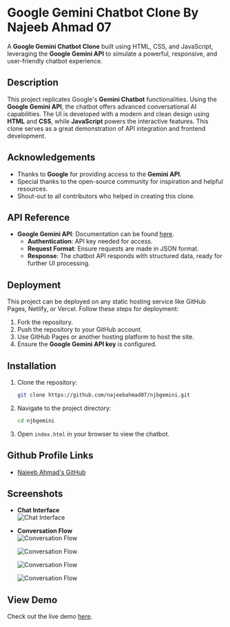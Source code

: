 # Google Gemini Chatbot Clone By Najeeb Ahmad 07

A **Google Gemini Chatbot Clone** built using HTML, CSS, and JavaScript, leveraging the **Google Gemini API** to simulate a powerful, responsive, and user-friendly chatbot experience.

## Description
This project replicates Google's **Gemini Chatbot** functionalities. Using the **Google Gemini API**, the chatbot offers advanced conversational AI capabilities. The UI is developed with a modern and clean design using **HTML** and **CSS**, while **JavaScript** powers the interactive features. This clone serves as a great demonstration of API integration and frontend development.

## Acknowledgements
- Thanks to **Google** for providing access to the **Gemini API**.
- Special thanks to the open-source community for inspiration and helpful resources.
- Shout-out to all contributors who helped in creating this clone.

## API Reference
- **Google Gemini API**: Documentation can be found [here](https://ai.google.dev/gemini-api).
  - **Authentication**: API key needed for access.
  - **Request Format**: Ensure requests are made in JSON format.
  - **Response**: The chatbot API responds with structured data, ready for further UI processing.

## Deployment
This project can be deployed on any static hosting service like GitHub Pages, Netlify, or Vercel. Follow these steps for deployment:
1. Fork the repository.
2. Push the repository to your GitHub account.
3. Use GitHub Pages or another hosting platform to host the site.
4. Ensure the **Google Gemini API key** is configured.

## Installation
1. Clone the repository:
    ```bash
    git clone https://github.com/najeebahmad07/njbgemini.git
    ```
2. Navigate to the project directory:
    ```bash
    cd njbgemini
    ```
3. Open `index.html` in your browser to view the chatbot.

## Github Profile Links
- [Najeeb Ahmad's GitHub](https://github.com/najeebahmad07)

## Screenshots
- **Chat Interface**  
  ![Chat Interface](https://blogger.googleusercontent.com/img/b/R29vZ2xl/AVvXsEgnBtrGJ4mR7w0_eYL2QnxR6K4Vqq7bxHtwX5gD83Lwo1RjRZ_DmBhXs7btZd5ww4vF4jAonRp8Bh6Y7iXul3_XQqdSVRTsPXYNgsa4EtvwMKLs-cV3x5KITcQsdhayDLYIRCaOL1vZ_bfEgHXiRmhEJLl2lR-rKT_lGQNw2ChRdW2gRVVU0pOZXax5pYlr/s1280/IMG-20240908-WA0009.jpg)

- **Conversation Flow**  
  ![Conversation Flow](https://blogger.googleusercontent.com/img/b/R29vZ2xl/AVvXsEjruR7i0qk615rFNzHTS9oO0IqPThgYk3NkeQSJpXUQSqn_gbkYAVXt4IOcx2UAYSHORPJm4sekgI3F09kCn-2YGWFECBWkgvqoECWmT9pldk_hFiR6rfc2B_akdD9OflchQvryiIzbsoUW5TPAy-SGlT4A_jjo2JMhkHFiDyY3NYVEuRp-O_8dUvVt-qWU/s1503/IMG-20240908-WA0005.jpg)

   ![Conversation Flow](https://blogger.googleusercontent.com/img/b/R29vZ2xl/AVvXsEjTbx24Kl0wu3YbnYsUhycJkNIuMi81k8Quc0IEyPecxvs88LVx7FOUTu_MF75zfT7-7hXdAeOnzBPDtrhLXlGIb9M5j20Ww38toEr_O-8km14l68dD9tPe9umNs9xTfnw1ejJ4zNhnVYuHrS_Njmt6dPkolm80Jsiz1Cs7v8m5a9MfeEUuYSGuMlx3etkr/s1506/IMG-20240908-WA0007.jpg)

   ![Conversation Flow](https://blogger.googleusercontent.com/img/b/R29vZ2xl/AVvXsEgSxuVLDAojVahgi9uuHhsiSy5coDo6xzQeFRZNnZXxYWAAzG0AyUkF5rklP1OJzeoD-5G5SkUN3C8HzysfpNbindrUacRR7YCvx4a9anKigMvvxTxmbsxAfDiStfQyaZt5Hl-yiHdEqJ6UC6KLnQYyZz8eslTJwcjTI9Mp2SGBP_vN4Slr0y7yiCKm3-aP/s1501/IMG-20240908-WA0008.jpg)

   ![Conversation Flow](https://blogger.googleusercontent.com/img/b/R29vZ2xl/AVvXsEhHu5ux2qVINdtV6F-WDPQnU2HtXdFTLil5H47uUcn15hl85_glj8N8BPQL5I95Y7Exy0N5LcTFRNtBMhqhllybhL7uu5I-kl6nt2N4fTehLxYHLfxZ5lP1kRMzs1GnWdoPiLu-nh4BvcEfcJOZunc_wyC5Hm7UO0acvBcjhTzvAINXAyeFgPfpINO-fHC5/s1280/IMG-20240908-WA0006.jpg)

## View Demo
Check out the live demo [here](https://njbgemini.netlify.app/).
